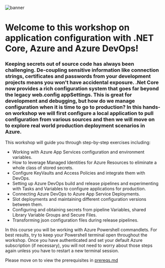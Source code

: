 ![banner](./img/banner.png)

# Welcome to this workshop on application configuration with .NET Core, Azure and Azure DevOps!

### Keeping secrets out of source code has always been challenging. De-coupling sensitive information like connection strings, certificates and passwords from your development projects means you won't have accidental exposure. .Net Core now provides a rich configuration system that goes far beyond the legacy web.config appSettings. This is great for development and debugging, but how do we manage configuration when it is time to go to production? In this hands-on workshop we will first configure a local application to pull configuration from various sources and then we will move on to explore real world production deployment scenarios in Azure.

This workshop will guide you through step-by-step exercises including:

* Working with Azure App Services configuration and environment variables.
* How to leverage Managed Identities for Azure Resources to eliminate a whole class of stored secrets.
* Configure KeyVaults and Access Policies and integrate them with DevOps.
* Setting up Azure DevOps build and release pipelines and experimenting with Tasks and Variables to configure applications for production.
* Connecting Azure DevOps to Azure App Service Deployments.
* Slot deployments and maintaining different configuration versions between them.
* Configuring and obtaining secrets from pipeline Variables, shared Library Variable Groups and Secure Files.
* Transforming json configuration files during release pipelines.

In this course you will be working with Azure Powershell commandlets. For best results, try to keep your Powershell terminal open throughout the workshop. Once you have authenticated and set your default Azure subscription (if necessary), you will not need to worry about those steps again unless you have to restart a new terminal session.

Please move on to view the prerequisites in [prereqs.md](./prereqs.md)
